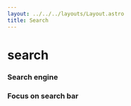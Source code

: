 ```yaml
---
layout: ../../../layouts/Layout.astro
title: Search
---
```


# search

### Search engine

### Focus on search bar